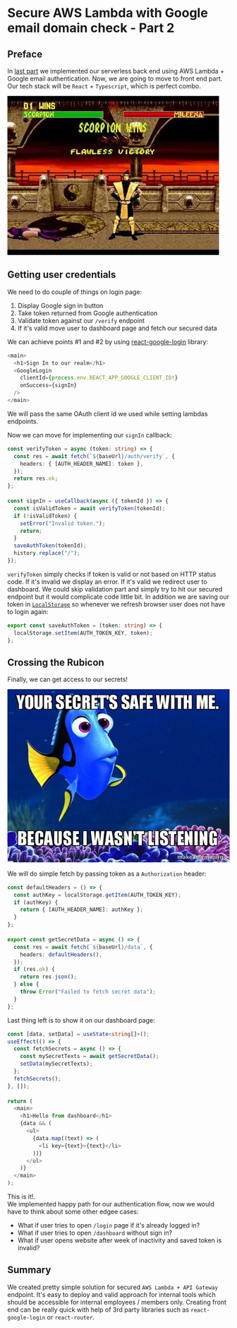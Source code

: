 # Secure AWS Lambda with Google email domain check - Part 2

## Preface

In [last part](#) we implemented our serverless back end using AWS Lambda + Google email authentication. Now, we are going to move to front end part. Our tech stack will be `React` + `Typescript`, which is perfect combo.

![flawless victory](victory.jpg)

## Getting user credentials

We need to do couple of things on login page:

1. Display Google sign in button
2. Take token returned from Google authentication
3. Validate token against our `/verify` endpoint
4. If it's valid move user to dashboard page and fetch our secured data

We can achieve points #1 and #2 by using [react-google-login](https://github.com/anthonyjgrove/react-google-login) library:

```typescript
<main>
  <h1>Sign In to our realm</h1>
  <GoogleLogin
    clientId={process.env.REACT_APP_GOOGLE_CLIENT_ID!}
    onSuccess={signIn}
  />
</main>
```

We will pass the same OAuth client id we used while setting lambdas endpoints.

Now we can move for implementing our `signIn` callback:

```typescript
const verifyToken = async (token: string) => {
  const res = await fetch(`${baseUrl}/auth/verify`, {
    headers: { [AUTH_HEADER_NAME]: token },
  });
  return res.ok;
};

const signIn = useCallback(async ({ tokenId }) => {
  const isValidToken = await verifyToken(tokenId);
  if (!isValidToken) {
    setError("Invalid token.");
    return;
  }
  saveAuthToken(tokenId);
  history.replace("/");
});
```

`verifyToken` simply checks if token is valid or not based on HTTP status code. If it's invalid we display an error. If it's valid we redirect user to dashboard. We could skip validation part and simply try to hit our secured endpoint but it would complicate code little bit. In addition we are saving our token in [`LocalStorage`](https://developer.mozilla.org/pl/docs/Web/API/Window/localStorage) so whenever we refresh browser user does not have to login again:

```typescript
export const saveAuthToken = (token: string) => {
  localStorage.setItem(AUTH_TOKEN_KEY, token);
};
```

## Crossing the Rubicon

Finally, we can get access to our secrets!

![you secrets are safe](your-secrets-safe.jpg)

We will do simple fetch by passing token as a `Authorization` header:

```typescript
const defaultHeaders = () => {
  const authKey = localStorage.getItem(AUTH_TOKEN_KEY);
  if (authKey) {
    return { [AUTH_HEADER_NAME]: authKey };
  }
};

export const getSecretData = async () => {
  const res = await fetch(`${baseUrl}/data`, {
    headers: defaultHeaders(),
  });
  if (res.ok) {
    return res.json();
  } else {
    throw Error("Failed to fetch secret data");
  }
};
```

Last thing left is to show it on our dashboard page:

```typescript
const [data, setData] = useState<string[]>();
useEffect(() => {
  const fetchSecrets = async () => {
    const mySecretTexts = await getSecretData();
    setData(mySecretTexts);
  };
  fetchSecrets();
}, []);

return (
  <main>
    <h1>Hello from dashboard</h1>
    {data && (
      <ul>
        {data.map((text) => (
          <li key={text}>{text}</li>
        ))}
      </ul>
    )}
  </main>
);
```

This is it!.  
We implemented happy path for our authentication flow, now we would have to think about some other edgee cases:

- What if user tries to open `/login` page if it's already logged in?
- What if user tries to open `/dashboard` without sign in?
- What if user opens website after week of inactivity and saved token is invalid?


## Summary
We created pretty simple solution for secured `AWS Lambda + API Gateway` endpoint. It's easy to deploy and valid approach for internal tools which should be accessible for internal employees / members only. Creating front end can be really quick with help of 3rd party libraries such as `react-google-login` or `react-router`. 